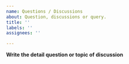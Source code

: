```yaml
---
name: Questions / Discussions
about: Question, discussions or query.
title: ''
labels: ''
assignees: ''

---
```


**Write the detail question or topic of discussion**
